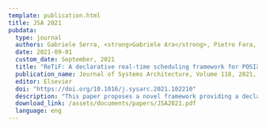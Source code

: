 ```yaml
---
template: publication.html
title: JSA 2021
pubdata:
  type: journal
  authors: Gabriele Serra, <strong>Gabriele Ara</strong>, Pietro Fara, and Tommaso Cucinotta
  date: 2021-09-01
  custom_date: September, 2021
  title: "ReTiF: A declarative real-time scheduling framework for POSIX systems"
  publication_name: Journal of Systems Architecture, Volume 118, 2021, 102210, ISSN 1383-7621
  editor: Elsevier
  doi: "https://doi.org/10.1016/j.sysarc.2021.102210"
  description: "This paper proposes a novel framework providing a declarative interface to access real-time process scheduling services available in an operating system kernel. The main idea is to let applications declare their temporal requirements or characteristics without knowing exactly which underlying scheduling algorithms are offered by the system. The proposed framework can adequately handle such a set of heterogeneous requirements configuring the platform and partitioning the requests among the available multitude of cores, so to exploit the various scheduling disciplines that are available in the kernel, matching application requirements in the best possible way. The framework is realized with a modular architecture in which different plugins handle independently certain real-time scheduling features. The architecture is designed to make its behavior customization easier and enhance the support for other operating systems by introducing and configuring additional plugins."
  download_link: /assets/documents/papers/JSA2021.pdf
  language: eng
---
```

